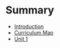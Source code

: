 # Summary

* [Introduction](README.md)
* [Curriculum Map](curriculum_map.md)
* [Unit 1](unit_1.md)

